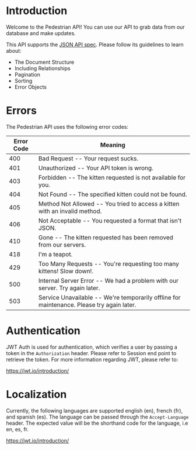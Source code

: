 # Introduction

Welcome to the Pedestrian API! You can use our API to grab data from our database and make updates.

This API supports the [JSON API spec](http://jsonapi.org/). Please follow its guidelines to learn about:

- The Document Structure
- Including Relationships
- Pagination
- Sorting
- Error Objects

# Errors

The Pedestrian API uses the following error codes:

Error Code | Meaning
---------- | -------
400        | Bad Request -- Your request sucks.
401        | Unauthorized -- Your API token is wrong.
403        | Forbidden -- The kitten requested is not available for you.
404        | Not Found -- The specified kitten could not be found.
405        | Method Not Allowed -- You tried to access a kitten with an invalid method.
406        | Not Acceptable -- You requested a format that isn't JSON.
410        | Gone -- The kitten requested has been removed from our servers.
418        | I'm a teapot.
429        | Too Many Requests -- You're requesting too many kittens! Slow down!.
500        | Internal Server Error -- We had a problem with our server. Try again later.
503        | Service Unavailable -- We're temporarily offline for maintenance. Please try again later.

# Authentication
JWT Auth is used for authentication, which verifies a user by passing a token in the
`Authorization` header. Please refer to Session end point to retrieve the token.
For more information regarding JWT, please refer to:

<https://jwt.io/introduction/>

# Localization
Currently, the following languages are supported english (en), french (fr), and
spanish (es). The language can be passed through the `Accept-Language` header.
The expected value will be the shorthand code for the language, i.e en, es, fr.

<https://jwt.io/introduction/>
